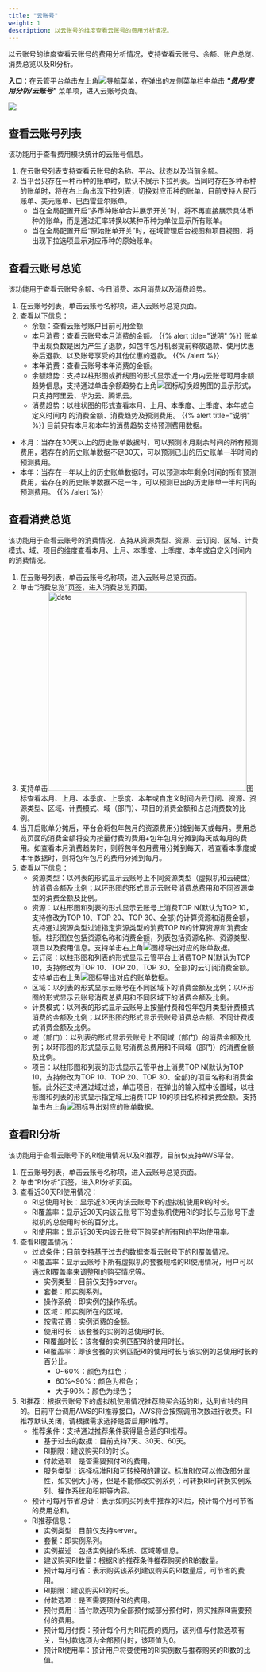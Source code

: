 ```yaml
---
title: "云账号"
weight: 1
description: 以云账号的维度查看云账号的费用分析情况。
---
```


以云账号的维度查看云账号的费用分析情况，支持查看云账号、余额、账户总览、消费总览以及RI分析。

**入口**：在云管平台单击左上角![](../../../images/intro/nav.png)导航菜单，在弹出的左侧菜单栏中单击 **_"费用/费用分析/云账号"_** 菜单项，进入云账号页面。

  ![](../../../images/bill/account.png)


## 查看云账号列表

该功能用于查看费用模块统计的云账号信息。

1. 在云账号列表支持查看云账号的名称、平台、状态以及当前余额。
2. 当平台只存在一种币种的账单时，默认不展示下拉列表。当同时存在多种币种的账单时，将在右上角出现下拉列表，切换对应币种的账单，目前支持人民币账单、美元账单、巴西雷亚尔账单。
    - 当在全局配置开启“多币种账单合并展示开关”时，将不再直接展示具体币种的账单，而是通过汇率转换以某种币种为单位显示所有账单。
    - 当在全局配置开启“原始账单开关”时，在域管理后台视图和项目视图，将出现下拉选项显示对应币种的原始账单。

## 查看云账号总览

该功能用于查看云账号余额、今日消费、本月消费以及消费趋势。

1. 在云账号列表，单击云账号名称项，进入云账号总览页面。
2. 查看以下信息：
    - 余额：查看云账号账户目前可用金额
    - 本月消费：查看云账号本月消费的金额。
{{% alert title="说明" %}}
账单中出现负数是因为产生了退款，如包年包月机器提前释放退款、使用优惠券后退款、以及账号享受的其他优惠的退款。
{{% /alert %}}
    - 本年消费：查看云账号本年消费的金额。
    - 余额趋势：支持以柱形图或折线图的形式显示近一个月内云账号可用余额趋势信息，支持通过单击余额趋势右上角![](../../../images/bill/switch.png)图标切换趋势图的显示形式，只支持阿里云、华为云、腾讯云。
    - 消费趋势：以柱状图的形式查看本月、上月、本季度、上季度、本年或自定义时间内 的消费金额、消费趋势及预测费用。
{{% alert title="说明" %}}
目前只有本月和本年的消费趋势支持预测费用数据。

- 本月：当存在30天以上的历史账单数据时，可以预测本月剩余时间的所有预测费用，若存在的历史账单数据不足30天，可以预测已出的历史账单一半时间的预测费用。
- 本年：当存在一年以上的历史账单数据时，可以预测本年剩余时间的所有预测费用，若存在的历史账单数据不足一年，可以预测已出的历史账单一半时间的预测费用。
{{% /alert %}}

## 查看消费总览

该功能用于查看云账号的消费情况，支持从资源类型、资源、云订阅、区域、计费模式、域、项目的维度查看本月、上月、本季度、上季度、本年或自定义时间内 的消费情况。

1. 在云账号列表，单击云账号名称项，进入云账号总览页面。
2. 单击“消费总览”页签，进入消费总览页面。
3. 支持单击<img src="../../../images/bill/month1.png" width="400" alt="date">图标查看本月、上月、本季度、上季度、本年或自定义时间内云订阅、资源、资源类型、区域、计费模式、域（部门）、项目的消费金额和占总消费数的比例。
4. 当开启账单分摊后，平台会将包年包月的资源费用分摊到每天或每月。费用总览页面的消费金额将变为按量付费的费用+包年包月分摊到每天或每月的费用。如查看本月消费趋势时，则将包年包月费用分摊到每天，若查看本季度或本年数据时，则将包年包月的费用分摊到每月。
5. 查看以下信息：
    - 资源类型：以列表的形式显示云账号上不同资源类型（虚拟机和云硬盘）的消费金额及比例；以环形图的形式显示云账号消费总费用和不同资源类型的消费金额及比例。
    - 资源：以柱形图和列表的形式显示云账号上消费TOP N(默认为TOP 10，支持修改为TOP 10、TOP 20、TOP 30、全部)的计算资源和消费金额，支持通过资源类型过滤指定资源类型的消费TOP N的计算资源和消费金额。柱形图仅包括资源名称和消费金额，列表包括资源名称、资源类型、项目以及费用信息。支持单击右上角![](../../../images/system/download.png)图标导出对应的账单数据。
    - 云订阅：以柱形图和列表的形式显示云管平台上消费TOP N(默认为TOP 10，支持修改为TOP 10、TOP 20、TOP 30、全部)的云订阅消费金额。支持单击右上角![](../../../images/system/download.png)图标导出对应的账单数据。
    - 区域：以列表的形式显示云账号在不同区域下的消费金额及比例；以环形图的形式显示云账号消费总费用和不同区域下的消费金额及比例。
    - 计费模式：以列表的形式显示云账号上按量付费和包年包月类型计费模式消费的金额及比例；以环形图的形式显示云账号消费总金额、不同计费模式消费金额及比例。
    - 域（部门）：以列表的形式显示云账号上不同域（部门）的消费金额及比例；以环形图的形式显示云账号消费总费用和不同域（部门）的消费金额及比例。
    - 项目：以柱形图和列表的形式显示云管平台上消费TOP N(默认为TOP 10，支持修改为TOP 10、TOP 20、TOP 30、全部)的项目名称和消费金额。此外还支持通过域过滤，单击项目，在弹出的输入框中设置域，以柱形图和列表的形式显示指定域上消费TOP 10的项目名称和消费金额。支持单击右上角![](../../../images/system/download.png)图标导出对应的账单数据。

## 查看RI分析

该功能用于查看云账号下的RI使用情况以及RI推荐，目前仅支持AWS平台。

1. 在云账号列表，单击云账号名称项，进入云账号总览页面。
2. 单击“RI分析”页签，进入RI分析页面。
3. 查看近30天RI使用情况：
    - RI总使用时长：显示近30天内该云账号下的虚拟机使用RI的时长。
    - RI覆盖率：显示近30天内该云账号下的虚拟机使用RI的时长与云账号下虚拟机的总使用时长的百分比。
    - RI使用率：显示近30天内该云账号下购买的所有RI的平均使用率。
4. 查看RI覆盖情况：
    - 过滤条件：目前支持基于过去的数据查看云账号下的RI覆盖情况。
    - RI覆盖率：显示云账号下所有虚拟机的套餐规格的RI使用情况，用户可以通过RI覆盖率来调整RI的购买情况等。
        - 实例类型：目前仅支持server。
        - 套餐：即实例系列。
        - 操作系统：即实例的操作系统。
        - 区域：即实例所在的区域。
        - 按需花费：实例消费的金额。
        - 使用时长：该套餐的实例的总使用时长。
        - RI覆盖时长：该套餐的实例匹配RI的使用时长。
        - RI覆盖率：即该套餐的实例匹配RI的使用时长与该实例的总使用时长的百分比。
            - 0~60%：颜色为红色；
            - 60%~90%：颜色为橙色；
            - 大于90%：颜色为绿色； 
5. RI推荐：根据云账号下的虚拟机使用情况推荐购买合适的RI，达到省钱的目的。目前平台调用AWS的RI推荐接口，AWS将会按照调用次数进行收费。RI推荐默认关闭，请根据需求选择是否启用RI推荐。
    - 推荐条件：支持通过推荐条件获得最合适的RI推荐。
        - 基于过去的数据：目前支持7天、30天、60天。
        - RI期限：建议购买RI的时长。
        - 付款选项：是否需要预付RI的费用。
        - 服务类型：选择标准RI和可转换RI的建议。标准RI仅可以修改部分属性，如实例大小等，但是不能修改实例系列；可转换RI可转换实例系列、操作系统和租期等内容。
    - 预计可每月节省总计：表示如购买列表中推荐的RI后，预计每个月可节省的费用总和。
    - RI推荐信息：
        - 实例类型：目前仅支持server。
        - 套餐：即实例系列。
        - 实例描述：包括实例操作系统、区域等信息。
        - 建议购买RI数量：根据RI的推荐条件推荐购买的RI的数量。
        - 预计每月可省：表示购买该系列建议购买的RI数量后，可节省的费用。
        - RI期限：建议购买RI的时长。
        - 付款选项：是否需要预付RI的费用。
        - 预付费用：当付款选项为全部预付或部分预付时，购买推荐RI需要预付的费用。
        - 预计每月付费：预计每个月为RI花费的费用，该列值与付款选项有关，当付款选项为全部预付时，该项值为0。
        - 预计RI使用率：预计用户将要使用的RI实例数与推荐购买的RI数的比值。


